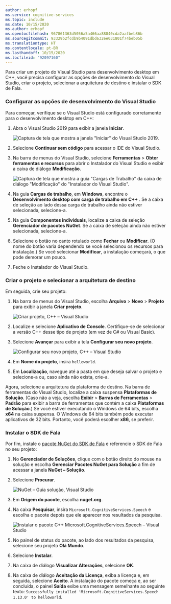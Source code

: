 ```yaml
---
author: erhopf
ms.service: cognitive-services
ms.topic: include
ms.date: 10/15/2020
ms.author: erhopf
ms.openlocfilehash: 967861363d5056a5a466aa88840cda2aafbeb86b
ms.sourcegitcommit: 93329b2fcdb9b4091dbd632ee031801f74beb05b
ms.translationtype: HT
ms.contentlocale: pt-BR
ms.lasthandoff: 10/15/2020
ms.locfileid: "92097160"
---
```

Para criar um projeto do Visual Studio para desenvolvimento desktop em C++, você precisa configurar as opções de desenvolvimento do Visual Studio, criar o projeto, selecionar a arquitetura de destino e instalar o SDK de Fala.

### <a name="set-up-visual-studio-development-options"></a>Configurar as opções de desenvolvimento do Visual Studio

Para começar, verifique se o Visual Studio está configurado corretamente para o desenvolvimento desktop em C++:

1. Abra o Visual Studio 2019 para exibir a janela **Iniciar**.

   ![Captura de tela que mostra a janela "Iniciar" do Visual Studio 2019.](../articles/cognitive-services/Speech-Service/media/sdk/vs-start-window.png)

1. Selecione **Continuar sem código** para acessar o IDE do Visual Studio.

1. Na barra de menus do Visual Studio, selecione **Ferramentas** > **Obter ferramentas e recursos** para abrir o Instalador do Visual Studio e exibir a caixa de diálogo **Modificação**.

   ![Captura de tela que mostra a guia "Cargas de Trabalho" da caixa de diálogo "Modificação" do "Instalador do Visual Studio".](../articles/cognitive-services/Speech-Service/media/sdk/vs-enable-cpp-workload.png)

1. Na guia **Cargas de trabalho**, em **Windows**, encontre o **Desenvolvimento desktop com carga de trabalho em C++** . Se a caixa de seleção ao lado dessa carga de trabalho ainda não estiver selecionada, selecione-a.

1. Na guia **Componentes individuais**, localize a caixa de seleção **Gerenciador de pacotes NuGet**. Se a caixa de seleção ainda não estiver selecionada, selecione-a.

1. Selecione o botão no canto rotulado como **Fechar** ou **Modificar**. (O nome do botão varia dependendo se você selecionou os recursos para instalação.) Se você selecionar **Modificar**, a instalação começará, o que pode demorar um pouco.

1. Feche o Instalador do Visual Studio.

### <a name="create-the-project-and-select-the-target-architecture"></a>Criar o projeto e selecionar a arquitetura de destino

Em seguida, crie seu projeto:

1. Na barra de menus do Visual Studio, escolha **Arquivo** > **Novo** > **Projeto** para exibir a janela **Criar projeto**.

   ![Criar projeto, C++ – Visual Studio](../articles/cognitive-services/Speech-Service/media/sdk/qs-cpp-windows-01-new-console-app.png)

1. Localize e selecione **Aplicativo de Console**. Certifique-se de selecionar a versão C++ desse tipo de projeto (em vez de C# ou Visual Basic).

1. Selecione **Avançar** para exibir a tela **Configurar seu novo projeto**.

   ![Configurar seu novo projeto, C++ – Visual Studio](../articles/cognitive-services/Speech-Service/media/sdk/vs-enable-cpp-configure-your-new-project.png)

1. Em **Nome do projeto**, insira `helloworld`.

1. Em **Localização**, navegue até a pasta em que deseja salvar o projeto e selecione-a ou, caso ainda não exista, crie-a.

Agora, selecione a arquitetura da plataforma de destino. Na barra de ferramentas do Visual Studio, localize a caixa suspensa **Plataformas de Solução**. (Caso não a veja, escolha **Exibir** > **Barras de Ferramentas** > **Padrão** para exibir a barra de ferramentas que contém a caixa **Plataformas de Solução**.) Se você estiver executando o Windows de 64 bits, escolha **x64** na caixa suspensa. O Windows de 64 bits também pode executar aplicativos de 32 bits. Portanto, você poderá escolher **x86**, se preferir.

### <a name="install-the-speech-sdk"></a>Instalar o SDK de Fala

Por fim, instale o [pacote NuGet do SDK de Fala](https://aka.ms/csspeech/nuget) e referencie o SDK de Fala no seu projeto:

1. No **Gerenciador de Soluções**, clique com o botão direito do mouse na solução e escolha **Gerenciar Pacotes NuGet para Solução** a fim de acessar a janela **NuGet – Solução**.

1. Selecione **Procurar**.

   ![NuGet – Guia solução, Visual Studio](../articles/cognitive-services/Speech-Service/media/sdk/qs-cpp-windows-03-manage-nuget-packages.png)

1. Em **Origem do pacote**, escolha **nuget.org**.

1. Na caixa **Pesquisar**, insira `Microsoft.CognitiveServices.Speech` e escolha o pacote depois que ele aparecer nos resultados da pesquisa.

   ![Instalar o pacote C++ Microsoft.CognitiveServices.Speech – Visual Studio](../articles/cognitive-services/Speech-Service/media/sdk/qs-cpp-windows-04-nuget-install-1.0.0.png)

1. No painel de status do pacote, ao lado dos resultados da pesquisa, selecione seu projeto **Olá Mundo**.

1. Selecione **Instalar**.

1. Na caixa de diálogo **Visualizar Alterações**, selecione **OK**.

1. Na caixa de diálogo **Aceitação da Licença**, exiba a licença e, em seguida, selecione **Aceito**. A instalação do pacote começa e, ao ser concluída, o painel **Saída** exibe uma mensagem semelhante ao seguinte texto: `Successfully installed 'Microsoft.CognitiveServices.Speech 1.13.0' to helloworld`.
